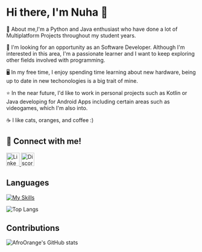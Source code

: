 # Hi there, I'm Nuha 👋


🌱 About me,I'm a Python and Java enthusiast who have done a lot of Multiplatform Projects throughout my student years.

🔭 I'm looking for an opportunity as an Software Developer. Although I'm interested in this area, I'm a passionate learner and I want to keep exploring other fields involved with programming.

🖥️ In my free time, I enjoy spending time learning about new hardware, being up to date in new techonologies is a big trait of mine.

⭐ In the near future, I'd like to work in personal projects such as Kotlin or Java developing for Android Apps including certain areas such as videogames, which I'm also into. 

☕ I like cats, oranges, and coffee :)

## 🔗 Connect with me!

  <a href="https://www.linkedin.com/in/nuha-dm" target="_blank">
    <img src="https://img.shields.io/static/v1?message=LinkedIn&logo=linkedin&label=&color=0077B5&logoColor=white&labelColor=&style=for-the-badge" height="35" alt="LinkedIn" />
  </a>
  <a href="https://discord.com/users/aesme" target="_blank">
    <img src="https://img.shields.io/static/v1?message=Discord&logo=discord&label=&color=7289DA&logoColor=white&labelColor=&style=for-the-badge" height="35" alt="Discord" />
  </a>


## Languages 

[![My Skills](https://skillicons.dev/icons?i=python,java,kotlin,html,css,js,django,bootstrap,firebase,mysql,vscode)](https://skillicons.dev)

![Top Langs](https://github-readme-stats.vercel.app/api/top-langs/?username=AfroOrange&layout=compact)


## Contributions
![AfroOrange's GitHub stats](https://github-readme-stats.vercel.app/api?username=AfroOrange&show_icons=true&theme=transparent) 

